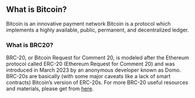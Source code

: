 ## What is Bitcoin?
Bitcoin is an innovative payment network Bitcoin is a protocol which implements a highly available, public, permanent, and decentralized ledger. 

### What is BRC20?
BRC-20, or Bitcoin Request for Comment 20, is modeled after the Ethereum protocol called ERC-20 (Ethereum Request for Comment 20) and was introduced in March 2023 by an anonymous developer known as Domo. BRC-20s are basically (with some major caveats like a lack of smart contracts) Bitcoin’s version of ERC-20s.
For more BRC-20 useful resources and materials, please get from [here](https://github.com/Tokenview/blockchaindocs/BTC/BRC20/README.md).
